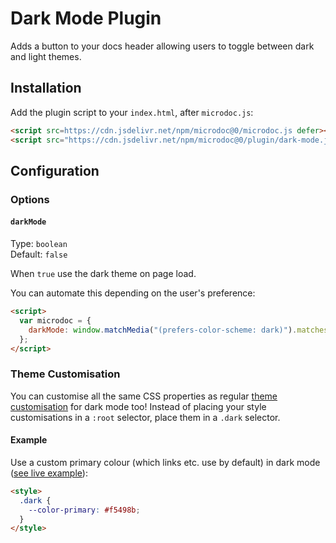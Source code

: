 # Dark Mode Plugin

Adds a button to your docs header allowing users to toggle between dark and light themes.

## Installation

Add the plugin script to your `index.html`, after `microdoc.js`:

```html
<script src=https://cdn.jsdelivr.net/npm/microdoc@0/microdoc.js defer></script>
<script src="https://cdn.jsdelivr.net/npm/microdoc@0/plugin/dark-mode.js" defer></script>
```

## Configuration

### Options

#### `darkMode`

Type: `boolean`  
Default: `false`

When `true` use the dark theme on page load.

You can automate this depending on the user's preference:

```html
<script>
  var microdoc = {
    darkMode: window.matchMedia("(prefers-color-scheme: dark)").matches
  };
</script>
```

### Theme Customisation

You can customise all the same CSS properties as regular [theme customisation](configuration.md#theme-customisation) for dark mode too! Instead of placing your style customisations in a `:root` selector, place them in a `.dark` selector.

#### Example

Use a custom primary colour (which links etc. use by default) in dark mode ([see live example](https://microdoc.js.org/examples/plugin-dark-mode.html)):

```html
<style>
  .dark {
    --color-primary: #f5498b;
  }
</style>
```
